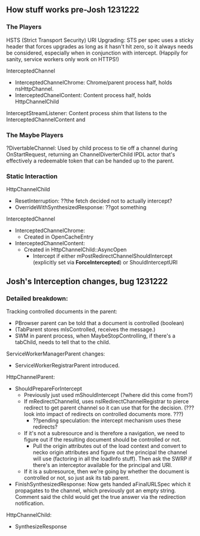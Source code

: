 ## How stuff works pre-Josh 1231222

### The Players

HSTS (Strict Transport Security) URI Upgrading: STS per spec uses a sticky
header that forces upgrades as long as it hasn't hit zero, so it always needs
be considered, especially when in conjunction with intercept.  (Happily for
sanity, service workers only work on HTTPS!)



InterceptedChannel
* InterceptedChannelChrome: Chrome/parent process half, holds nsHttpChannel.
* InterceptedChanelContent: Content process half, holds HttpChannelChild

InterceptStreamListener: Content process shim that listens to the
InterceptedChannelContent and

### The Maybe Players

?DivertableChannel: Used by child process to tie off a channel during
OnStartRequest, returning an ChannelDiverterChild IPDL actor that's effectively
a redeemable token that can be handed up to the parent.

### Static Interaction

HttpChannelChild
* ResetInterruption: ??the fetch decided not to actually intercept?
* OverrideWithSynthesizedResponse: ??got something

InterceptedChannel
* InterceptedChannelChrome:
  * Created in OpenCacheEntry
* InterceptedChannelContent:
  * Created in HttpChannelChild::AsyncOpen
    * Intercept if either mPostRedirectChannelShouldIntercept (explicitly set
      via **ForceIntercepted**) or ShouldInterceptURI

## Josh's Interception changes, bug 1231222

### Detailed breakdown:

Tracking controlled documents in the parent:
* PBrowser parent can be told that a document is controlled (boolean)
* (TabParent stores mIsControlled, receives the message.)
* SWM in parent process, when MaybeStopControlling, if there's a tabChild, needs
  to tell that to the child.

ServiceWorkerManagerParent changes:
* ServiceWorkerRegistrarParent introduced.

HttpChannelParent:
* ShouldPrepareForIntercept
  * Previously just used mShouldIntercept (?where did this come from?)
  * If mRedirectChannelId, uses nsIRedirectChannelRegistrar to pierce redirect
    to get parent channel so it can use that for the decision.  (??? look into
    impact of redirects on controlled documents more. ???)
    * ??pending speculation: the intercept mechanism uses these redirects?
  * If it's not a subresource and is therefore a navigation, we need to figure
    out if the resulting document should be controlled or not.
    * Pull the origin attributes out of the load context and convert to necko
      origin attributes and figure out the principal the channel will use
      (factoring in all the loadInfo stuff).  Then ask the SWRP if there's
      an interceptor available for the principal and URI.
  * If it is a subresource, then we're going by whether the document is
    controlled or not, so just ask its tab parent.
* FinishSynthesizedResponse: Now gets handed aFinalURLSpec which it propagates
  to the channel, which previously got an empty string.  Comment said the child
  would get the true answer via the redirection notification.

HttpChannelChild:
* SynthesizeResponse
